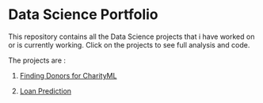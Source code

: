 # __Data Science Portfolio__

This repository contains all the Data Science projects that i have worked on or is currently working.
Click on the projects to see full analysis and code.


The projects are :

1. [Finding Donors for CharityML](https://github.com/Aditya-Gupta1/Data-Science-Portfolio/tree/master/1%20-%20Finding%20Donors%20for%20CharityML)

2. [Loan Prediction](https://github.com/Aditya-Gupta1/Data-Science-Portfolio/tree/master/2%20-%20Loan%20Prediction)